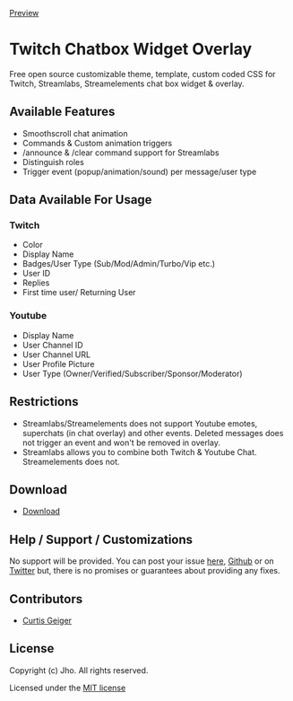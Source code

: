 [Preview](https://user-images.githubusercontent.com/65335648/189489996-99d663ec-ef7b-4e9a-ad10-e9ced9146554.mp4)

# Twitch Chatbox Widget Overlay
Free open source customizable theme, template, custom coded CSS for Twitch, Streamlabs, Streamelements chat box widget & overlay.

## Available Features
- Smoothscroll chat animation
- Commands & Custom animation triggers
- /announce & /clear command support for Streamlabs
- Distinguish roles
- Trigger event (popup/animation/sound) per message/user type

## Data Available For Usage

### Twitch
- Color
- Display Name
- Badges/User Type (Sub/Mod/Admin/Turbo/Vip etc.)
- User ID
- Replies
- First time user/ Returning User

### Youtube
- Display Name
- User Channel ID
- User Channel URL
- User Profile Picture
- User Type (Owner/Verified/Subscriber/Sponsor/Moderator)

## Restrictions
- Streamlabs/Streamelements does not support Youtube emotes, superchats (in chat overlay) and other events. Deleted messages does not trigger an event and won't be removed in overlay.
- Streamlabs allows you to combine both Twitch & Youtube Chat. Streamelements does not.

## Download
- [Download](https://jhoo.gumroad.com/)

## Help / Support / Customizations
No support will be provided. You can post your issue [here](https://github.com/jhoooooo/chatbox/issues), [Github](https://discord.gg/e5DQ8yKnj6) or on [Twitter](https://twitter.com/messages/compose?recipient_id=921976194953650176&text=Hi!) but, there is no promises or guarantees about providing any fixes.

## Contributors
* [Curtis Geiger](https://github.com/curtissimo41)

## License
Copyright (c) Jho. All rights reserved.

Licensed under the [MIT license](https://github.com/jhoooooo/chatbox/blob/master/LICENSE)
